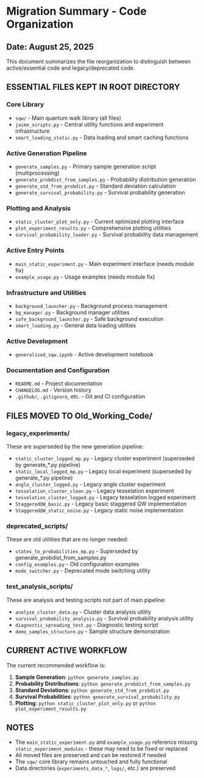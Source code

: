 # Migration Summary - Code Organization

## Date: August 25, 2025

This document summarizes the file reorganization to distinguish between active/essential code and legacy/deprecated code.

## ESSENTIAL FILES KEPT IN ROOT DIRECTORY

### Core Library
- `sqw/` - Main quantum walk library (all files)
- `jaime_scripts.py` - Central utility functions and experiment infrastructure
- `smart_loading_static.py` - Data loading and smart caching functions

### Active Generation Pipeline
- `generate_samples.py` - Primary sample generation script (multiprocessing)
- `generate_probdist_from_samples.py` - Probability distribution generation
- `generate_std_from_probdist.py` - Standard deviation calculation
- `generate_survival_probability.py` - Survival probability generation

### Plotting and Analysis
- `static_cluster_plot_only.py` - Current optimized plotting interface
- `plot_experiment_results.py` - Comprehensive plotting utilities
- `survival_probability_loader.py` - Survival probability data management

### Active Entry Points
- `main_static_experiment.py` - Main experiment interface (needs module fix)
- `example_usage.py` - Usage examples (needs module fix)

### Infrastructure and Utilities
- `background_launcher.py` - Background process management
- `bg_manager.py` - Background manager utilities
- `safe_background_launcher.py` - Safe background execution
- `smart_loading.py` - General data loading utilities

### Active Development
- `generalised_sqw.ipynb` - Active development notebook

### Documentation and Configuration
- `README.md` - Project documentation
- `CHANGELOG.md` - Version history
- `.github/`, `.gitignore`, etc. - Git and CI configuration

## FILES MOVED TO Old_Working_Code/

### legacy_experiments/
These are superseded by the new generation pipeline:
- `static_cluster_logged_mp.py` - Legacy cluster experiment (superseded by generate_*.py pipeline)
- `static_local_logged_mp.py` - Legacy local experiment (superseded by generate_*.py pipeline)
- `angle_cluster_logged.py` - Legacy angle cluster experiment
- `tesselation_cluster_clean.py` - Legacy tesselation experiment
- `tesselation_cluster_logged.py` - Legacy tesselation logged experiment
- `StaggeredQW_basic.py` - Legacy basic staggered QW implementation
- `StaggeredQW_static_noise.py` - Legacy static noise implementation

### deprecated_scripts/
These are old utilities that are no longer needed:
- `states_to_probabilities_mp.py` - Superseded by generate_probdist_from_samples.py
- `config_examples.py` - Old configuration examples
- `mode_switcher.py` - Deprecated mode switching utility

### test_analysis_scripts/
These are analysis and testing scripts not part of main pipeline:
- `analyze_cluster_data.py` - Cluster data analysis utility
- `survival_probability_analysis.py` - Survival probability analysis utility
- `diagnostic_spreading_test.py` - Diagnostic testing script
- `demo_samples_structure.py` - Sample structure demonstration

## CURRENT ACTIVE WORKFLOW

The current recommended workflow is:

1. **Sample Generation**: `python generate_samples.py`
2. **Probability Distributions**: `python generate_probdist_from_samples.py`
3. **Standard Deviations**: `python generate_std_from_probdist.py`
4. **Survival Probabilities**: `python generate_survival_probability.py`
5. **Plotting**: `python static_cluster_plot_only.py` or `python plot_experiment_results.py`

## NOTES

- The `main_static_experiment.py` and `example_usage.py` reference missing `static_experiment_modules` - these may need to be fixed or replaced
- All moved files are preserved and can be restored if needed
- The `sqw/` core library remains untouched and fully functional
- Data directories (`experiments_data_*`, `logs/`, etc.) are preserved
